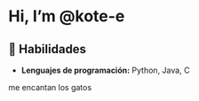 # Hi, I’m @kote-e

## 🌱 Habilidades
- **Lenguajes de programación:** Python, Java, C

me encantan los gatos


<!---
kote-e/kote-e is a ✨ special ✨ repository because its `README.md` (this file) appears on your GitHub profile.
You can click the Preview link to take a look at your changes.
--->
